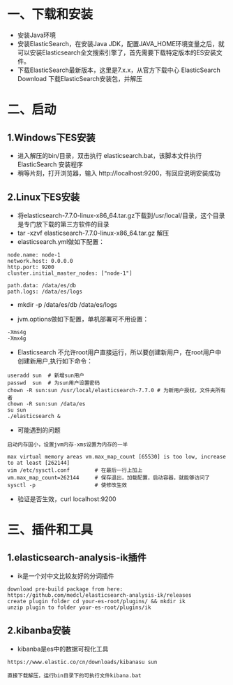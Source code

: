 # 一、下载和安装

- 安装Java环境
- 安装ElasticSearch，在安装Java JDK，配置JAVA_HOME环境变量之后，就可以安装Elasticsearch全文搜索引擎了，首先需要下载特定版本的ES安装文件。
- 下载ElasticSearch最新版本，这里是7.x.x，从官方下载中心 ElasticSearch Download 下载ElasticSearch安装包，并解压

# 二、启动

## 1.Windows下ES安装

- 进入解压的bin/目录，双击执行 elasticsearch.bat，该脚本文件执行 ElasticSearch 安装程序
- 稍等片刻，打开浏览器，输入 http://localhost:9200，有回应说明安装成功

## 2.Linux下ES安装

- 将elasticsearch-7.7.0-linux-x86_64.tar.gz下载到/usr/local/目录，这个目录是专门放下载的第三方软件的目录
- tar -xzvf elasticsearch-7.7.0-linux-x86_64.tar.gz 解压
- elasticsearch.yml做如下配置：

```
node.name: node-1
network.host: 0.0.0.0
http.port: 9200
cluster.initial_master_nodes: ["node-1"]

path.data: /data/es/db
path.logs: /data/es/logs
```

- mkdir -p /data/es/db /data/es/logs

- jvm.options做如下配置，单机部署可不用设置：

```
-Xms4g
-Xmx4g
```

- Elasticsearch 不允许root用户直接运行，所以要创建新用户，在root用户中创建新用户,执行如下命令：

```
useradd sun  # 新增sun用户
passwd  sun  # 为sun用户设置密码
chown -R sun:sun /usr/local/elasticsearch-7.7.0 # 为新用户授权，文件夹所有者
chown -R sun:sun /data/es
su sun
./elasticsearch &
```

- 可能遇到的问题

```
启动内存国小，设置jvm内存-xms设置为内存的一半

max virtual memory areas vm.max_map_count [65530] is too low, increase to at least [262144]
vim /etc/sysctl.conf        # 在最后一行上加上
vm.max_map_count=262144     # 保存退出，加载配置，启动容器，就能够访问了
sysctl -p                   # 使修改生效
```

- 验证是否生效，curl localhost:9200

# 三、插件和工具

## 1.elasticsearch-analysis-ik插件

- ik是一个对中文比较友好的分词插件

```
download pre-build package from here: https://github.com/medcl/elasticsearch-analysis-ik/releases
create plugin folder cd your-es-root/plugins/ && mkdir ik
unzip plugin to folder your-es-root/plugins/ik
```

## 2.kibanba安装

- kibanba是es中的数据可视化工具

```
https://www.elastic.co/cn/downloads/kibanasu sun

直接下载解压，运行bin目录下的可执行文件kibana.bat
```

